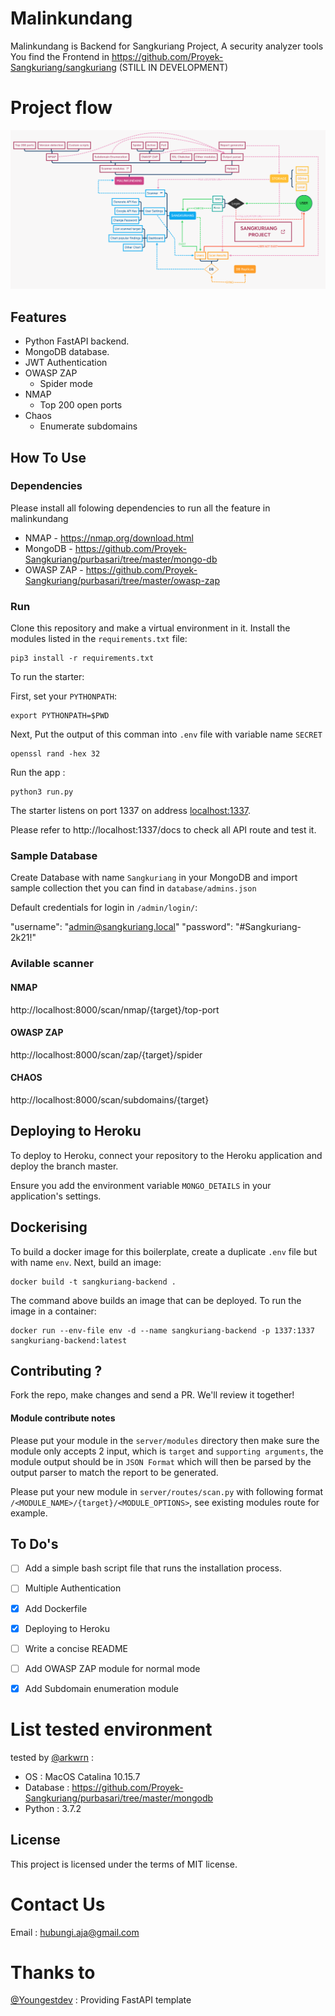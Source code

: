 # Malinkundang

Malinkundang is Backend for Sangkuriang Project, A security analyzer tools
You find the Frontend in https://github.com/Proyek-Sangkuriang/sangkuriang (STILL IN DEVELOPMENT)

# Project flow
![Sangkuriang](flow/Tech-Flowchart.png)

## Features

+ Python FastAPI backend.
+ MongoDB database.
+ JWT Authentication
+ OWASP ZAP
    + Spider mode
+ NMAP
    + Top 200 open ports
+ Chaos
    + Enumerate subdomains

## How To Use

### Dependencies

Please install all folowing dependencies to run all the feature in malinkundang

- NMAP      - https://nmap.org/download.html
- MongoDB   - https://github.com/Proyek-Sangkuriang/purbasari/tree/master/mongo-db
- OWASP ZAP - https://github.com/Proyek-Sangkuriang/purbasari/tree/master/owasp-zap

### Run

Clone this repository and make a virtual environment in it. Install the modules listed in the `requirements.txt` file:

```console
pip3 install -r requirements.txt
```

To run the starter:

First, set your `PYTHONPATH`:

```console
export PYTHONPATH=$PWD
```

Next, Put the output of this comman into `.env` file with variable name `SECRET`

```console
openssl rand -hex 32
```
Run the app :

```console
python3 run.py
```

The starter listens on port 1337 on address [localhost:1337](0.0.0.0:1337).

Please refer to http://localhost:1337/docs to check all API route and test it.

### Sample Database

Create Database with name `Sangkuriang` in your MongoDB and import sample collection thet you can find in `database/admins.json`

Default credentials for login in `/admin/login/`:

  "username": "admin@sangkuriang.local"
  "password": "#Sangkuriang-2k21!"

### Avilable scanner

#### NMAP
http://localhost:8000/scan/nmap/{target}/top-port

#### OWASP ZAP
http://localhost:8000/scan/zap/{target}/spider

#### CHAOS
http://localhost:8000/scan/subdomains/{target}

## Deploying to Heroku

To deploy to Heroku, connect your repository to the Heroku application and deploy the branch master.

Ensure you add the environment variable `MONGO_DETAILS` in your application's settings.

## Dockerising

To build a docker image for this boilerplate, create a duplicate `.env` file but with name `env`. Next, build an image:

```console
docker build -t sangkuriang-backend .
```

The command above builds an image that can be deployed. To run the image in a container:

```console
docker run --env-file env -d --name sangkuriang-backend -p 1337:1337 sangkuriang-backend:latest
```

## Contributing ?

Fork the repo, make changes and send a PR. We'll review it together!

#### Module contribute notes

Please put your module in the `server/modules` directory then make sure the module only accepts 2 input, which is `target` and `supporting arguments`, the module output should be in `JSON Format` which will then be parsed by the output parser to match the report to be generated.

Please put your new module in `server/routes/scan.py` with following format `/<MODULE_NAME>/{target}/<MODULE_OPTIONS>`, see existing modules route for example.

## To Do's

- [ ] Add a simple bash script file that runs the installation process.

- [ ] Multiple Authentication

- [X] Add Dockerfile

- [X] Deploying to Heroku

- [ ] Write a concise README

- [ ] Add OWASP ZAP module for normal mode

- [X] Add Subdomain enumeration module

# List tested environment

tested by [@arkwrn](https://github.com/arkwrn) :
- OS       : MacOS Catalina 10.15.7
- Database : https://github.com/Proyek-Sangkuriang/purbasari/tree/master/mongodb
- Python   : 3.7.2

## License

This project is licensed under the terms of MIT license.

# Contact Us

Email : hubungi.aja@gmail.com

# Thanks to

[@Youngestdev](https://github.com/Youngestdev/fastapi-mongo) : Providing FastAPI template

